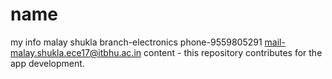 # name
my info
malay shukla
branch-electronics
phone-9559805291
mail-malay.shukla.ece17@itbhu.ac.in
content - this repository contributes for the app development.
